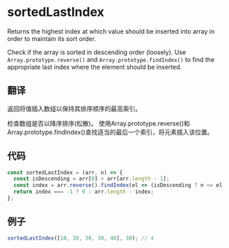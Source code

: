 # sortedLastIndex

Returns the highest index at which value should be inserted into array in order to maintain its sort order.

Check if the array is sorted in descending order (loosely).
Use `Array.prototype.reverse()` and `Array.prototype.findIndex()` to find the appropriate last index where the element should be inserted.

## 翻译

返回将值插入数组以保持其排序顺序的最高索引。

检查数组是否以降序排序(松散)。
使用Array.prototype.reverse()和Array.prototype.findIndex()查找适当的最后一个索引，将元素插入该位置。

## 代码

```js
const sortedLastIndex = (arr, n) => {
  const isDescending = arr[0] > arr[arr.length - 1];
  const index = arr.reverse().findIndex(el => (isDescending ? n <= el : n >= el));
  return index === -1 ? 0 : arr.length - index;
};
```

## 例子

```js
sortedLastIndex([10, 20, 30, 30, 40], 30); // 4
```
